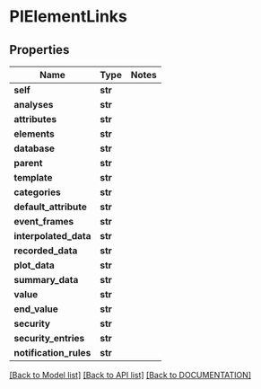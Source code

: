 # PIElementLinks

## Properties
Name | Type | Notes
------------ | ------------- | -------------
**self** | **str**
**analyses** | **str**
**attributes** | **str**
**elements** | **str**
**database** | **str**
**parent** | **str**
**template** | **str**
**categories** | **str**
**default_attribute** | **str**
**event_frames** | **str**
**interpolated_data** | **str**
**recorded_data** | **str**
**plot_data** | **str**
**summary_data** | **str**
**value** | **str**
**end_value** | **str**
**security** | **str**
**security_entries** | **str**
**notification_rules** | **str**

[[Back to Model list]](../../DOCUMENTATION.md#documentation-for-models) [[Back to API list]](../../DOCUMENTATION.md#documentation-for-api-endpoints) [[Back to DOCUMENTATION]](../../DOCUMENTATION.md)
